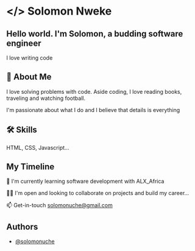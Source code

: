 
# </> Solomon Nweke 

## Hello world. I'm Solomon, a budding software engineer

I love writing code
## 🚀 About Me
I love solving problems with code. Aside coding, I love reading books, traveling and watching football.

I'm passionate about what I do and I believe that details is everything
## 🛠 Skills
HTML, CSS, Javascript...


## My Timeline

🧠 I'm currently learning software development with ALX_Africa

👯‍♀️ I'm open and looking to collaborate on projects and build my career...

📫 Get-in-touch solomonuche@gmail.com



## Authors

- [@solomonuche](https://www.github.com/solomonuche)

